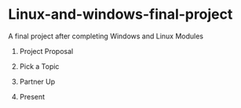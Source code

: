 # Linux-and-windows-final-project
A final project after completing Windows and Linux Modules


1. Project Proposal

2. Pick a Topic

3. Partner Up

4. Present

